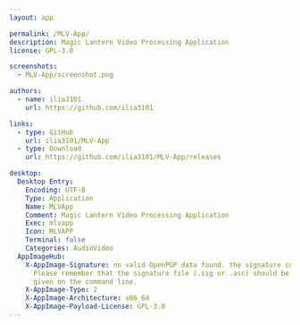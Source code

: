 ```yaml
---
layout: app

permalink: /MLV-App/
description: Magic Lantern Video Processing Application
license: GPL-3.0

screenshots:
  - MLV-App/screenshot.png

authors:
  - name: ilia3101
    url: https://github.com/ilia3101

links:
  - type: GitHub
    url: ilia3101/MLV-App
  - type: Download
    url: https://github.com/ilia3101/MLV-App/releases

desktop:
  Desktop Entry:
    Encoding: UTF-8
    Type: Application
    Name: MLVApp
    Comment: Magic Lantern Video Processing Application
    Exec: mlvapp
    Icon: MLVAPP
    Terminal: false
    Categories: AudioVideo
  AppImageHub:
    X-AppImage-Signature: no valid OpenPGP data found. the signature could not be verified.
      Please remember that the signature file (.sig or .asc) should be the first file
      given on the command line.
    X-AppImage-Type: 2
    X-AppImage-Architecture: x86_64
    X-AppImage-Payload-License: GPL-3.0
---
```

